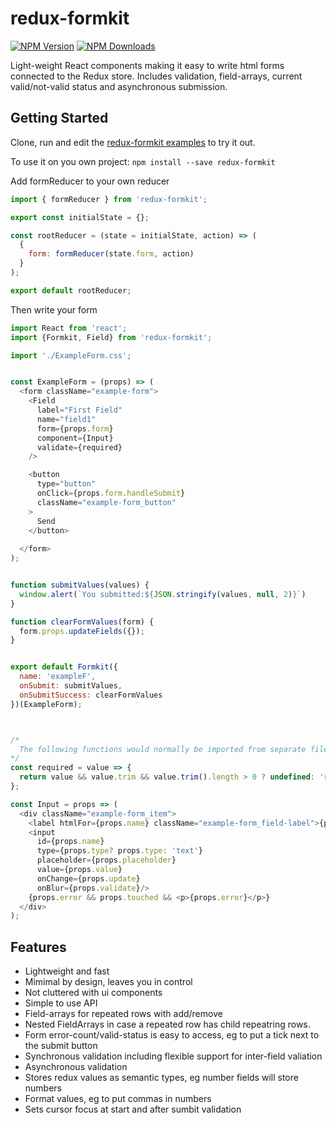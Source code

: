 # redux-formkit

[![NPM Version](https://img.shields.io/npm/v/redux-formkit.svg?style=flat)](https://www.npmjs.com/package/redux-formkit)
[![NPM Downloads](https://img.shields.io/npm/dm/redux-formkit.svg?style=flat)](https://npmcharts.com/compare/redux-formkit?minimal=true)

Light-weight React components making it easy to write html forms connected to the Redux store. Includes validation, field-arrays, current valid/not-valid status and asynchronous submission. 


## Getting Started
Clone, run and edit the [redux-formkit examples](https://github.com/chrisfield/redux-formkit/examples) to try it out.

To use it on you own project:
`npm install --save redux-formkit`


Add formReducer to your own reducer
```javascript
import { formReducer } from 'redux-formkit';

export const initialState = {};

const rootReducer = (state = initialState, action) => (
  {
    form: formReducer(state.form, action)
  }
);

export default rootReducer;
```


Then write your form
```javascript
import React from 'react';
import {Formkit, Field} from 'redux-formkit';

import './ExampleForm.css';


const ExampleForm = (props) => (
  <form className="example-form">
    <Field
      label="First Field"
      name="field1"
      form={props.form}
      component={Input}
      validate={required}
    />

    <button
      type="button"
      onClick={props.form.handleSubmit} 
      className="example-form_button"
    >
      Send
    </button>
            
  </form>
);


function submitValues(values) {
  window.alert(`You submitted:${JSON.stringify(values, null, 2)}`)
}

function clearFormValues(form) {
  form.props.updateFields({});
}


export default Formkit({
  name: 'exampleF',
  onSubmit: submitValues,
  onSubmitSuccess: clearFormValues
})(ExampleForm);



/*
  The following functions would normally be imported from separate files and reused across a project 
*/
const required = value => {
  return value && value.trim && value.trim().length > 0 ? undefined: 'required'
};

const Input = props => (
  <div className="example-form_item">
    <label htmlFor={props.name} className="example-form_field-label">{props.label}</label>
    <input 
      id={props.name} 
      type={props.type? props.type: 'text'} 
      placeholder={props.placeholder} 
      value={props.value} 
      onChange={props.update} 
      onBlur={props.validate}/>
    {props.error && props.touched && <p>{props.error}</p>}
  </div>
);
```

## Features
- Lightweight and fast
- Mimimal by design, leaves you in control
- Not cluttered with ui components
- Simple to use API
- Field-arrays for repeated rows with add/remove
- Nested FieldArrays in case a repeated row has child repeatring rows.
- Form error-count/valid-status is easy to access, eg to put a tick next to the submit button
- Synchronous validation including flexible support for inter-field valiation
- Asynchronous validation
- Stores redux values as semantic types, eg number fields will store numbers
- Format values, eg to put commas in numbers
- Sets cursor focus at start and after sumbit validation

